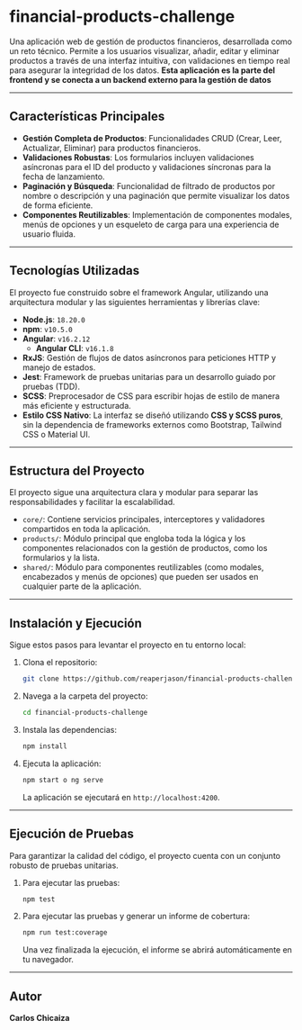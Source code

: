 # financial-products-challenge

Una aplicación web de gestión de productos financieros, desarrollada como un reto técnico. Permite a los usuarios visualizar, añadir, editar y eliminar productos a través de una interfaz intuitiva, con validaciones en tiempo real para asegurar la integridad de los datos.
**Esta aplicación es la parte del frontend y se conecta a un backend externo para la gestión de datos**

---

## Características Principales

- **Gestión Completa de Productos**: Funcionalidades CRUD (Crear, Leer, Actualizar, Eliminar) para productos financieros.
- **Validaciones Robustas**: Los formularios incluyen validaciones asíncronas para el ID del producto y validaciones síncronas para la fecha de lanzamiento.
- **Paginación y Búsqueda**: Funcionalidad de filtrado de productos por nombre o descripción y una paginación que permite visualizar los datos de forma eficiente.
- **Componentes Reutilizables**: Implementación de componentes modales, menús de opciones y un esqueleto de carga para una experiencia de usuario fluida.

---

## Tecnologías Utilizadas

El proyecto fue construido sobre el framework Angular, utilizando una arquitectura modular y las siguientes herramientas y librerías clave:

- **Node.js**: `18.20.0`
- **npm**: `v10.5.0`
- **Angular**: `v16.2.12`
  - **Angular CLI**: `v16.1.8`
- **RxJS**: Gestión de flujos de datos asíncronos para peticiones HTTP y manejo de estados.
- **Jest**: Framework de pruebas unitarias para un desarrollo guiado por pruebas (TDD).
- **SCSS**: Preprocesador de CSS para escribir hojas de estilo de manera más eficiente y estructurada.
- **Estilo CSS Nativo**: La interfaz se diseñó utilizando **CSS y SCSS puros**, sin la dependencia de frameworks externos como Bootstrap, Tailwind CSS o Material UI.

---

## Estructura del Proyecto

El proyecto sigue una arquitectura clara y modular para separar las responsabilidades y facilitar la escalabilidad.

- `core/`: Contiene servicios principales, interceptores y validadores compartidos en toda la aplicación.
- `products/`: Módulo principal que engloba toda la lógica y los componentes relacionados con la gestión de productos, como los formularios y la lista.
- `shared/`: Módulo para componentes reutilizables (como modales, encabezados y menús de opciones) que pueden ser usados en cualquier parte de la aplicación.

---

## Instalación y Ejecución

Sigue estos pasos para levantar el proyecto en tu entorno local:

1.  Clona el repositorio:
    ```bash
    git clone https://github.com/reaperjason/financial-products-challenge.git
    ```
2.  Navega a la carpeta del proyecto:
    ```bash
    cd financial-products-challenge
    ```
3.  Instala las dependencias:
    ```bash
    npm install
    ```
4.  Ejecuta la aplicación:
    ```bash
    npm start o ng serve
    ```
    La aplicación se ejecutará en `http://localhost:4200`.

---

## Ejecución de Pruebas

Para garantizar la calidad del código, el proyecto cuenta con un conjunto robusto de pruebas unitarias.

1.  Para ejecutar las pruebas:
    ```bash
    npm test
    ```
2.  Para ejecutar las pruebas y generar un informe de cobertura:
    ```bash
    npm run test:coverage
    ```
    Una vez finalizada la ejecución, el informe se abrirá automáticamente en tu navegador.

---

## Autor

**Carlos Chicaiza**
